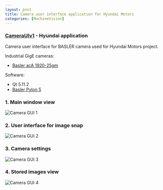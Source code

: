```yaml
---
layout: post
title: Camera user interface application for Hyundai Motors
categories: [MachineVision]
---
```


### [CameraUIv1](https://codeleccz.github.io/CameraUIv1/) - Hyundai application

Camera user interface for BASLER camera used for Hyundai Motors project.

Industrial GigE cameras:
- [Basler acA 1920-25gm](https://www.baslerweb.com/en/products/cameras/area-scan-cameras/ace/aca1920-25gm/)

Software:
- Qt 5.11.2
- [Basler Pylon 5](https://www.baslerweb.com/en/products/software/pylon-windows/)

### 1. Main window view

![Camera GUI 1](https://codeleccz.github.io/images/CameraUIv1/hyundai1.png)

### 2. User interface for image snap

![Camera GUI 2](https://codeleccz.github.io/images/CameraUIv1/hyundai2.png)

### 3. Camera settings

![Camera GUI 3](https://codeleccz.github.io/images/CameraUIv1/hyundai3.png)

### 4. Stored images view

![Camera GUI 4](https://codeleccz.github.io/images/CameraUIv1/hyundai4.png)
